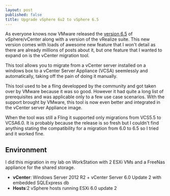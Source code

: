 ```yaml
---
layout: post
published: false
title: Upgrade vSphere 6u2 to vSphere 6.5
---
```

As everyone knows now VMware released the [version 6.5](https://blogs.vmware.com/vsphere/2016/10/introducing-vsphere-6-5.html) of vSphere/vCenter along with a version of the vRealize suite. This new version comes with loads of awesome new feature that I won't detail as there are already millions of posts about it, but one feature that I wanted to expand on is the vCenter migration tool.

This tool allows you to migrate from a vCenter server installed on a windows box to a vCenter Server Appliance (VCSA) seemlessly and automatically, taking off the pain of doing it manually.

This tool used to be a fling developped by the community and got taken over by VMware because it was so good. However it had quite a long list of prerequisites and was applicable only to a few use case scenarios. With the support brought by VMware, this tool is now even better and integrated in the vCenter server Appliance image.

When the tool was still a Fling it supported only migrations from VCS5.5 to VCSA6.0. It is probably because the release is so fresh but I couldn't find anything stating the compatibility for a migration from 6.0 to 6.5 so I tried and it worked fine.

## Environment

I did this migration in my lab on WorkStation with 2 ESXi VMs and a FreeNas appliance for the shared storage.

- **vCenter**: Windows Server 2012 R2 + vCenter Server 6.0 Update 2 with embedded SQLExpress db
- **Hosts**:2 vSphere hosts running ESXi 6.0 update 2

